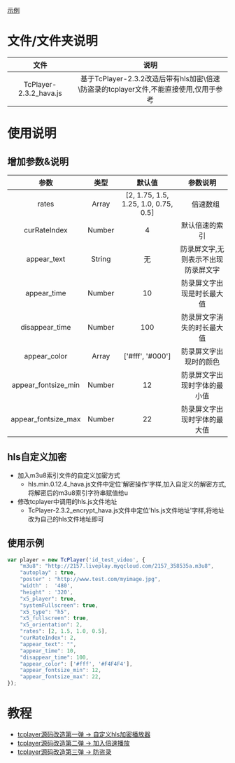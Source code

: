 [示例](https://www.weekweekup.cn/course/contribute/detail?i=26)

# 文件/文件夹说明
文件 | 说明
:-: | :-: 
TcPlayer-2.3.2_hava.js | 基于TcPlayer-2.3.2改造后带有hls加密\倍速\防盗录的tcplayer文件,不能直接使用,仅用于参考
# 使用说明
## 增加参数&说明
参数 | 类型 | 默认值 | 参数说明
:-: | :-: | :-: | :-:
rates | Array | [2, 1.75, 1.5, 1.25, 1.0, 0.75, 0.5] |　倍速数组
curRateIndex | Number | 4 | 默认倍速的索引
appear_text | String | 无 | 防录屏文字,无则表示不出现防录屏文字
appear_time | Number | 10 | 防录屏文字出现是时长最大值
disappear_time | Number | 100 | 防录屏文字消失的时长最大值
appear_color | Array | ['#fff', '#000'] | 防录屏文字出现时的颜色
appear_fontsize_min | Number | 12 | 防录屏文字出现时字体的最小值
appear_fontsize_max | Number | 22 | 防录屏文字出现时字体的最大值

## hls自定义加密
- 加入m3u8索引文件的自定义加密方式
  - hls.min.0.12.4_hava.js文件中定位'解密操作'字样,加入自定义的解密方式,将解密后的m3u8索引字符串赋值给u
- 修改tcplayer中调用的hls.js文件地址
  - TcPlayer-2.3.2_encrypt_hava.js文件中定位'hls.js文件地址'字样,将地址改为自己的hls文件地址即可

## 使用示例

```javascript
var player = new TcPlayer('id_test_video', {
	"m3u8": "http://2157.liveplay.myqcloud.com/2157_358535a.m3u8",
	"autoplay" : true,
	"poster" : "http://www.test.com/myimage.jpg",
	"width" :  '480',
	"height" : '320',
	"x5_player": true,
    "systemFullscreen": true,
    "x5_type": "h5",
    "x5_fullscreen": true,
    "x5_orientation": 2,
	"rates": [2, 1.5, 1.0, 0.5],
	"curRateIndex": 2,
	"appear_text": "",
	"appear_time": 10,
	"disappear_time": 100,
	"appear_color": ['#fff', '#F4F4F4'],
	"appear_fontsize_min": 12,
	"appear_fontsize_max": 22,
});
```

# 教程
- [tcplayer源码改造第一弹 -> 自定义hls加密播放器](https://blog.csdn.net/z13192905903/article/details/102862664)
- [tcplayer源码改造第二弹 -> 加入倍速播放](https://blog.csdn.net/z13192905903/article/details/102862664)
- [tcplayer源码改造第三弹 -> 防盗录](https://blog.csdn.net/z13192905903/article/details/103366173)
